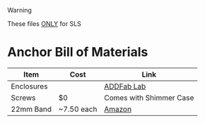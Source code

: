 >[!Warning]
>These files <ins>ONLY</ins> for SLS

# Anchor Bill of Materials

| Item | Cost | Link |
| ---- | ---- | ------- |
| Enclosures |  | [ADDFab Lab](https://www.umass.edu/ials/core-facilities/advanced-digital-design-and-fabrication-addfab) |
| Screws | $0 | Comes with Shimmer Case |
| 22mm Band | ~7.50 each | [Amazon](https://www.amazon.com/Pack-Quick-Release-Braided-Bands/dp/B0F3JGPRRN/ref=sr_1_1_sspa?crid=W1IVIT2AAUJG&dib=eyJ2IjoiMSJ9.-FI5pTsfpgH7pLmW9zl5h7HN3XCrFBFnKmUVUvz6OK4GOcpUpMZP2-9cPJXrWG5rsfJShNfgPpcGXmqDWVVB6G5u6kmE8AOlT7O_wiGkYxIuv5-RmmiZgXsZDVgCdphggZN7AyXZSI0QNVxwvurT5enll_Ka-to1rDwrWDBxfj7W-RkboXVrklfStilVbXq0MU2RzTDqUyjlz7bMaarsp706dO_bUG0D-puW4-Fx9PI1-ytDGPJA9tWVwYEHr5aFoJniM5fDlWzWUXqwtDppbm46PmREqn3iscaN14_F3Dg.7iL6pJaPz7pBSb8zMcmigZXhwVI04l8cQ2fsqOuqi7o&dib_tag=se&keywords=24%2Bmm%2Bknit%2Bwatch%2Bband&qid=1752696812&sprefix=24%2Bmm%2Bknit%2Bwatch%2Bband%2Caps%2C82&sr=8-1-spons&sp_csd=d2lkZ2V0TmFtZT1zcF9hdGY&th=1) |
